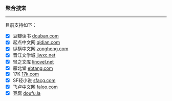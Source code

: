 ### 聚合搜索
---
目前支持如下：
- [x] 豆瓣读书 [douban.com](https://douban.com)
- [x] 起点中文网 [qidian.com](https://qidian.com)
- [x] 纵横中文网 [zongheng.com](https://zongheng.com)
- [x] 晋江文学城 [jjwxc.net](https://jjwxc.net)
- [x] 轻之文库 [linovel.net](https://linovel.net)
- [x] 雁北堂 [ebtang.com](https://ebtang.com)
- [x] 17K [17k.com](https://17k.com)
- [x] SF轻小说 [sfacg.com](https://sfacg.com)
- [x] 飞卢中文网 [faloo.com](https://faloo.com)
- [x] 豆腐 [doufu.la](https://doufu.la)